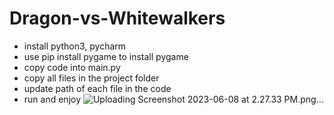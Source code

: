 # Dragon-vs-Whitewalkers

- install python3, pycharm
- use pip install pygame to install pygame
- copy code into main.py
- copy all files in the project folder
- update path of each file in the code
- run and enjoy
![Uploading Screenshot 2023-06-08 at 2.27.33 PM.png…]()
